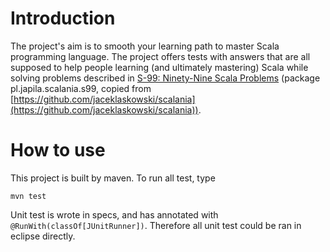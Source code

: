 # Introduction
The project's aim is to smooth your learning path to master Scala programming language.
The project  offers tests with answers that are all supposed to help people learning (and ultimately mastering) 
Scala while solving problems described in [S-99: Ninety-Nine Scala Problems](http://aperiodic.net/phil/scala/s-99/) 
(package pl.japila.scalania.s99, copied from [https://github.com/jaceklaskowski/scalania](https://github.com/jaceklaskowski/scalania)).

# How to use
This project is built by maven. To run all test, type
```
mvn test
``` 
Unit test is wrote in specs, and has annotated with `@RunWith(classOf[JUnitRunner])`. Therefore all unit test could be ran in eclipse directly.

